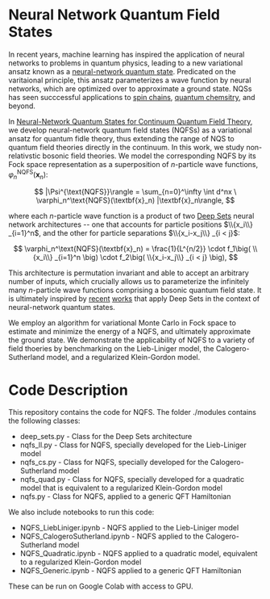 # Neural Network Quantum Field States

In recent years, machine learning has inspired the application of neural networks to problems in quantum physics, leading to a new variational ansatz known as a [neural-network quantum state](https://www.science.org/doi/10.1126/science.aag2302). Predicated on the varitaional principle, this ansatz parameterizes a wave function by neural networks, which are optimized over to approximate a ground state. NQSs has seen succcessful applications to [spin chains](https://www.nature.com/articles/s41567-019-0545-1), [quantum chemsitry](https://journals.aps.org/prresearch/abstract/10.1103/PhysRevResearch.2.033429), and beyond.

In [Neural-Network Quantum States for Continuum Quantum Field Theory](link), we develop neural-network quantum field states (NQFSs) as a variational ansatz for quantum fidle theory, thus extending the range of NQS to quantum field theories directly in the continuum. In this work, we study non-relativstic bosonic field theories. We model the corresponding NQFS by its Fock space representation as a superposition of $n$-particle wave functions, $\varphi_n^\text{NQFS}(\textbf{x}_n)$:

$$ |\Psi^{\text{NQFS}}\rangle = \sum_{n=0}^\infty \int d^nx \ \varphi_n^\text{NQFS}(\textbf{x}_n) |\textbf{x}_n\rangle, $$

where each $n$-particle wave function is a product of two [Deep Sets](https://arxiv.org/abs/1703.06114) neural network architectures -- one that accounts for particle positions $\\{x_i\\} _{i=1}^n$, and the other for particle separations $\\{x_i-x_j\\} _{i < j}$:

$$ \varphi_n^\text{NQFS}(\textbf{x}_n) = \frac{1}{L^{n/2}} \cdot f_1\big( \\{x_i\\} _{i=1}^n \big) \cdot f_2\big( \\{x_i-x_j\\} _{i < j} \big), $$

This architecture is permutation invariant and able to accept an arbitrary number of inputs, which crucially allows us to parameterize the infinitely many $n$-particle wave functions comprising a bosonic quantum field state. It is ultimately inspired by [recent](https://journals.aps.org/prresearch/abstract/10.1103/PhysRevResearch.4.023138) [works](https://journals.aps.org/prl/abstract/10.1103/PhysRevLett.127.022502) that apply Deep Sets in the context of neural-network quantum states.

We employ an algorithm for variational Monte Carlo in Fock space to estimate and minimize the energy of a NQFS, and ultimately approximate the ground state. We demonstrate the applicability of NQFS to a variety of field thoeries by benchmarking on the Lieb-Liniger model, the Calogero-Sutherland model, and a regularized Klein-Gordon model.


# Code Description
This repository contains the code for NQFS. The folder ./modules contains the following classes:
* deep_sets.py - Class for the Deep Sets architecture
* nqfs_ll.py - Class for NQFS, specially developed for the Lieb-Liniger model
* nqfs_cs.py - Class for NQFS, specially developed for the Calogero-Sutherland model
* nqfs_quad.py - Class for NQFS, specially developed for a quadratic model that is equivalent to a regularized Klein-Gordon model
* nqfs.py - Class for NQFS, applied to a generic QFT Hamiltonian


We also include notebooks to run this code: 
* NQFS_LiebLiniger.ipynb - NQFS applied to the Lieb-Liniger model 
* NQFS_CalogeroSutherland.ipynb - NQFS applied to the Calogero-Sutherland model
* NQFS_Quadratic.ipynb - NQFS applied to a quadratic model, equivalent to a regularized Klein-Gordon model
* NQFS_Generic.ipynb - NQFS applied to a generic QFT Hamiltonian

These can be run on Google Colab with access to GPU.
